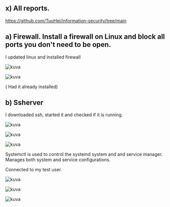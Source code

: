 ## x) All reports.

https://github.com/TuuHei/information-security/tree/main

## a) Firewall. Install a firewall on Linux and block all ports you don't need to be open.

I updated linux and installed firewall

![kuva](https://github.com/TuuHei/information-security/assets/122973223/fe072146-5e42-4ef0-9fb4-129701aa8a63)

![kuva](https://github.com/TuuHei/information-security/assets/122973223/c6acf33c-12a2-4911-9138-09e7da983d16)

( Had it already installed)

## b) Ssherver

I downloaded ssh, started it and checked if it is running. 

![kuva](https://github.com/TuuHei/information-security/assets/122973223/6df6f815-6e5c-4ea4-b8cc-4665d5fa25b6)

![kuva](https://github.com/TuuHei/information-security/assets/122973223/0527ad5c-1c1b-4b34-ae46-c0c74476e70f)

![kuva](https://github.com/TuuHei/information-security/assets/122973223/22afacc1-9a52-4ee5-96dc-2beea7a87eae)

Systemctl is used to control the systemd system and and service manager. Manages both system and service configurations.

Connected to my test user.

![kuva](https://github.com/TuuHei/information-security/assets/122973223/75d67898-3439-4ad5-813d-35aa7a3981f9)

![kuva](https://github.com/TuuHei/information-security/assets/122973223/7cb92c16-8fd1-424d-9485-01ae933d57ac)

![kuva](https://github.com/TuuHei/information-security/assets/122973223/a99999eb-5ecd-4587-9d7c-a46e2e467861)
